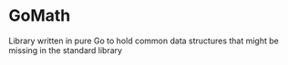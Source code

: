 # GoMath
Library written in pure Go to hold common data structures that might be missing in the standard library
